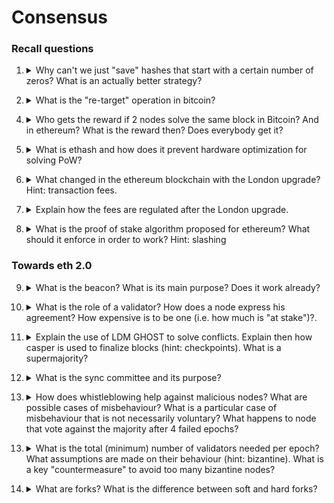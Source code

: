 # Consensus

### Recall questions

1. <details markdown=1><summary markdown="span"> Why can't we just "save" hashes that start with a certain number of zeros? What is an actually better strategy? </summary>
    
    \
    No! In fact, either ==the block header== or the ==position of the nonce (hence the name hasharound)== is going to change depending on the block. \
    A much better strategy for achieving faster solving times is to ==split computation among different nodes, having each machine working on different partitions of possible nonces==. Note however that only the winning node is going to get the reward...
    ![](../../static/BDT/cons1.png)

</details>


2. <details markdown=1><summary markdown="span"> What is the "re-target" operation in bitcoin?  </summary>
    
    \
    It's the operation by which ==the bitcoin protocol ensures a constant difficulty, namely 2016 blocks every 2 weeks==. The name comes from the fact in the PoW algorithm, we look for a block digest ==less or equal to a given target==.

</details>


4. <details markdown=1><summary markdown="span"> Who gets the reward if 2 nodes solve the same block in Bitcoin? And in ethereum? What is the reward then? Does everybody get it? </summary>
    
    \
    Sadly for bitcoin miners, only the ==winning node==! In ethereum, however, things work a bit differently:  we have ==ommers (a.k.a uncles)==, which are ==blocks for which the PoW has been solved but not "in time"== (i.e. the chain continued after another block.)
    
    ![](../../static/BDT/cons2.png)

	Interestingly, ==for every uncle U in block B, the miner of B gets an additional 3.125%== of reward.

</details>


5. <details markdown=1><summary markdown="span"> What is ethash and how does it prevent hardware optimization for solving PoW?  </summary>
    
    \
    Ethash is ethereum's way of ==defending against hardware optimised computation==. One common example in the bitcoin blockchain are ASICs. \
    What ethash does is ==relying on a DAG weighing in at 1GB, changing every 125 hours==.  This makes it harder as 1TB of RAM, especially at the time of release, was really expensive.
    
</details>


6. <details markdown=1><summary markdown="span"> What changed in the ethereum blockchain with the London upgrade?  Hint: transaction fees.</summary>
    
    \
    ![](../../static/BDT/cons8.png)

	In short, ==part of eth is now burnt== in order ==
    
</details>


7. <details markdown=1><summary markdown="span"> Explain how the fees are regulated after the London upgrade.  </summary>
    
    \
	After london upgrade, ==fees are automatically regulated by the system==. An example follows:

	![](../../static/BDT/cons9.png)

	The ==target size is 15M gas units==, with a ==30M max cap==. If ==network utilisation does not decrease, the base fee is increased by 12.5==, otherwise it is ==decreased if network capacity goes below 50%==. 

</details>


8. <details markdown=1><summary markdown="span"> What is the proof of stake algorithm proposed for ethereum? What should it enforce in order to work?  Hint: slashing </summary>
    
    \
    The main idea is the following: ==the more is left at stake by users, the less likely they are to subvert the blockchain==. This is effectively ensured by having ==**validators** place a bet on the blockchain they deem true==. If they are "right", they get a reward. \
    However, in order to work, ==this protocol must ensure  that one cannot simply bet on all chains in order to win==. Because of this, ==slashing is introduced==: some of the ==validator's deposit is going to be burnt with immediate logout if the slashing conditions are violated!==. 

	![](../../static/BDT/cons3.png)

	This overlay (consisting of more things than just slashing!) for the existing PoW chain is known as ==Casper, the friendly finality gadget==.
   
    
</details>

### Towards eth 2.0


9. <details markdown=1><summary markdown="span"> What is the beacon? What is its main purpose? Does it work already? </summary>
    
    \
    The beacon is ==a proof of stake chain, which will be the "next" evolution of the existing eth blockchain==. The main idea is to ==make things faster: delegate smart contracts executions to shards, while the backbone executes transactions.==
    After a while, the shards ==roll up to synch with the beacon==. \
    The beacon mechanism effectively started working on ==September 2022, with the Paris upgrade, a.k.a. the Merge==.

	![](../../static/BDT/cons4.png)
    
</details>


10. <details markdown=1><summary markdown="span"> What is the role of a validator? How does a node express his agreement? How expensive is to be one (i.e. how much is "at stake")?. </summary>
    
    \
    At the moment, being a validator is expensive!
    ![](../../static/BDT/cons5.png)

	A validator is responsible for:
	- ==checking the validity of propagated blocks==
	- ==create and propagate new blocks, if they are the proposer==

	==Agreement is expressed with attestations== for block deemed valid.

</details>


11. <details markdown=1><summary markdown="span"> Explain the use of LDM GHOST to solve conflicts. Explain then how casper is used to finalize blocks (hint: checkpoints). What is a supermajority? </summary>
    
    \
	LDM GHOST is used to ==decide agreement on the next block in a chain==. It basically ==favours the block with the most attestations, only considering the most recent messages from each validator== (hence the greediness). Here is an example of the mechanism (reads from bottom to top!):

	 ![](../../static/BDT/cons10.png)

	For what regards Casper instead:

	![](../../static/BDT/cons6.png)

	It is also important that a ==“supermajority link” must exist between successive checkpoints A and B== (i.e., 2/3 of the total staked ETH voting that checkpoint B is the correct descendant of checkpoint A) ==to upgrade A to finalized and B to justified==.

	![](../../static/BDT/cons11.png)

</details>


12. <details markdown=1><summary markdown="span"> What is the sync committee and its purpose? </summary>
    
    \
	Every 256 epochs (~27 hours), a sync committee is randomly assigned. It is a ==group of 512 validators that signs block headers for each new slot. A light client can take these headers to represent accurate and validated blocks==. 
    
</details>


13. <details markdown=1><summary markdown="span"> How does whistleblowing help against malicious nodes? What are possible cases of misbehaviour?  What is a particular case of misbehaviour that is not necessarily voluntary?  What happens to node that vote against the majority after 4 failed epochs? </summary>
    
    \
	A ==whistleblowing validator sends a message to be included in the next block, in order to signal a node that is caught doing one of the following==:

	![](../../static/BDT/cons7.png)

	The offending node is going to be ==slashed and eventually removed==. Note that ==inactivity is also considered as sabotage==: after 4 failed epochs, nodes that vote against the majority are penalised.
    
</details>


13. <details markdown=1><summary markdown="span"> What is the total (minimum) number of validators needed per epoch? What assumptions are made on their behaviour (hint: bizantine). What is a key "countermeasure" to avoid too many bizantine nodes? </summary>
    
    \
	![](../../static/BDT/cons12.png)

	One key thing:

	![](../../static/BDT/cons13.png)

	Also note that ==nodes can voluntarily exit after serving 2048 epochs (~9 days)==, but will be given their stake back ==after 4 epochs==, in order to be able to slash malicious nodes that are trying to exit. 
    
</details>

14. <details markdown=1><summary markdown="span"> What are forks? What is the difference between soft and hard forks?</summary>
    
    \
	Forks:
	- ==hard==: non backwards compatible, old nodes are "excluded from the new blockchain and go on their own;
	- ==soft==: backwards compatible, i.e. nodes that ==refuse to acknowledge the fork simply ignore the updated protocol==.
    
</details>

